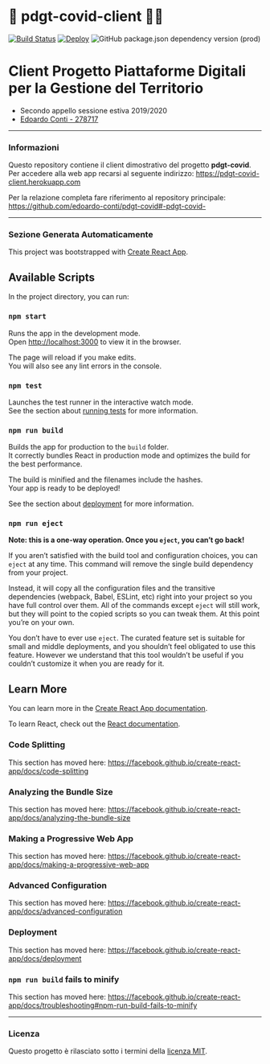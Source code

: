 # 🧪 pdgt-covid-client 👨‍💻 #
[![Build Status](https://travis-ci.org/edoardo-conti/pdgt-covid-client.svg?branch=master)](https://travis-ci.org/edoardo-conti/pdgt-covid-client)
[![Deploy](https://heroku-badge.herokuapp.com/?app=pdgt-covid-client)](https://pdgt-covid-client.herokuapp.com/)
![GitHub package.json dependency version (prod)](https://img.shields.io/github/package-json/dependency-version/edoardo-conti/pdgt-covid-client/react)

# Client Progetto Piattaforme Digitali per la Gestione del Territorio 

* Secondo appello sessione estiva 2019/2020
* [Edoardo Conti - 278717](https://github.com/edoardo-conti)

------------------------------------------

### Informazioni ###

Questo repository contiene il client dimostrativo del progetto **pdgt-covid**. Per accedere alla web app recarsi al seguente indirizzo: https://pdgt-covid-client.herokuapp.com

Per la relazione completa fare riferimento al repository principale: https://github.com/edoardo-conti/pdgt-covid#-pdgt-covid-

------------------------------------------

### Sezione Generata Automaticamente ###

This project was bootstrapped with [Create React App](https://github.com/facebook/create-react-app).

## Available Scripts

In the project directory, you can run:

### `npm start`

Runs the app in the development mode.<br />
Open [http://localhost:3000](http://localhost:3000) to view it in the browser.

The page will reload if you make edits.<br />
You will also see any lint errors in the console.

### `npm test`

Launches the test runner in the interactive watch mode.<br />
See the section about [running tests](https://facebook.github.io/create-react-app/docs/running-tests) for more information.

### `npm run build`

Builds the app for production to the `build` folder.<br />
It correctly bundles React in production mode and optimizes the build for the best performance.

The build is minified and the filenames include the hashes.<br />
Your app is ready to be deployed!

See the section about [deployment](https://facebook.github.io/create-react-app/docs/deployment) for more information.

### `npm run eject`

**Note: this is a one-way operation. Once you `eject`, you can’t go back!**

If you aren’t satisfied with the build tool and configuration choices, you can `eject` at any time. This command will remove the single build dependency from your project.

Instead, it will copy all the configuration files and the transitive dependencies (webpack, Babel, ESLint, etc) right into your project so you have full control over them. All of the commands except `eject` will still work, but they will point to the copied scripts so you can tweak them. At this point you’re on your own.

You don’t have to ever use `eject`. The curated feature set is suitable for small and middle deployments, and you shouldn’t feel obligated to use this feature. However we understand that this tool wouldn’t be useful if you couldn’t customize it when you are ready for it.

## Learn More

You can learn more in the [Create React App documentation](https://facebook.github.io/create-react-app/docs/getting-started).

To learn React, check out the [React documentation](https://reactjs.org/).

### Code Splitting

This section has moved here: https://facebook.github.io/create-react-app/docs/code-splitting

### Analyzing the Bundle Size

This section has moved here: https://facebook.github.io/create-react-app/docs/analyzing-the-bundle-size

### Making a Progressive Web App

This section has moved here: https://facebook.github.io/create-react-app/docs/making-a-progressive-web-app

### Advanced Configuration

This section has moved here: https://facebook.github.io/create-react-app/docs/advanced-configuration

### Deployment

This section has moved here: https://facebook.github.io/create-react-app/docs/deployment

### `npm run build` fails to minify

This section has moved here: https://facebook.github.io/create-react-app/docs/troubleshooting#npm-run-build-fails-to-minify

------------------------------------------

### Licenza ###
Questo progetto è rilasciato sotto i termini della [licenza MIT](https://github.com/edoardo-conti/pdgt-covid/blob/master/LICENSE).
